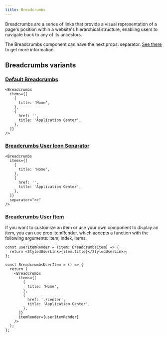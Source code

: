 ```yaml
---
title: Breadcrumbs
---
```


Breadcrumbs are a series of links that provide a visual representation of a page's position within a website's hierarchical structure, enabling users to navigate back to any of its ancestors.

The Breadcrumbs component can have the next props: separator. [See there](/storybook/?path=/docs/core-breadcrumbs--docs) to get more information.

## Breadcrumbs variants

### [Default Breadcrumbs](/storybook/?path=/story/core-breadcrumbs--default-breadcrumbs)

```tsx
<Breadcrumbs
  items={[
    {
      title: 'Home',
    },
    {
      href: '',
      title: 'Application Center',
    },
  ]}
/>
```

### [Breadcrumbs User Icon Separator](/storybook/?path=/story/core-breadcrumbs--breadcrumbs-user-icon-separator)

```tsx
<Breadcrumbs
  items={[
    {
      title: 'Home',
    },
    {
      href: '',
      title: 'Application Center',
    },
  ]}
  separator=">>"
/>
```

### [Breadcrumbs User Item](/storybook/?path=/story/core-breadcrumbs--breadcrumbs-user-item)

If you want to customize an item or use your own component to display an item, you can use prop itemRender, which accepts a function with the following arguments: item, index, items.

```tsx
const userItemRender = (item: BreadcrumbsItem) => {
  return <StyledUserLink>{item.title}</StyledUserLink>;
};

const BreadcrumbsUserItem = () => {
  return (
    <Breadcrumbs
      items={[
        {
          title: 'Home',
        },
        {
          href: './center',
          title: 'Application Center',
        },
      ]}
      itemRender={userItemRender}
    />
  );
};
```
